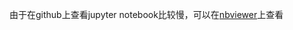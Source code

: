 由于在github上查看jupyter notebook比较慢，可以在[nbviewer](http://nbviewer.jupyter.org/github/dlxdfz/notebook/tree/master/)上查看
